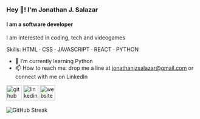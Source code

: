 ### Hey 👋! I'm Jonathan J. Salazar
#### I am a software developer
I am interested in coding, tech and videogames

Skills: HTML · CSS · JAVASCRIPT · REACT · PYTHON

- 🌱 I’m currently learning Python 
- 📫 How to reach me: drop me a line at jonathanjzsalazar@gmail.com or connect with me on LinkedIn 


[<img src='https://img.icons8.com/?size=100&id=12598&format=png&color=228BE6' alt='github' height='40'>](https://github.com/JohnnyJSz)  [<img src='https://img.icons8.com/?size=100&id=60443&format=png&color=228BE6' alt='linkedin' height='40'>](https://www.linkedin.com/in/jonathan-jimenez-salazar/)  [<img src='https://img.icons8.com/?size=100&id=1349&format=png&color=228BE6' alt='website' height='40'>](jonathanjzsalazar.dev)  

![GitHub Streak](https://github-readme-streak-stats.herokuapp.com?user=JohnnyJSz&theme=cobalt&date_format=j%20M%5B%20Y%5D&background=000000&border=7536B2&stroke=9243DD&ring=89502D&fire=FF9554&currStreakNum=D280FF&sideNums=BC52FF&currStreakLabel=64EAE2&sideLabels=48A8A2&dates=A42EE5)


<!---
JohnnyJSz/JohnnyJSz is a ✨ special ✨ repository because its `README.md` (this file) appears on your GitHub profile.
You can click the Preview link to take a look at your changes.
--->
